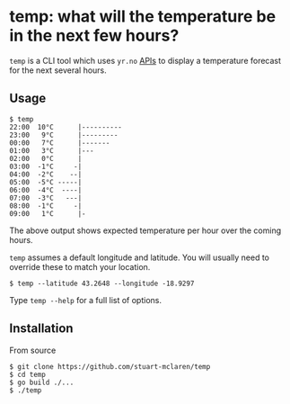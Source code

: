 # temp: what will the temperature be in the next few hours?

`temp` is a CLI tool which uses  `yr.no` [APIs](http://om.yr.no/verdata/free-weather-data/) to display a temperature forecast for the next several hours.

## Usage

```
$ temp
22:00  10°C      |----------
23:00   9°C      |---------
00:00   7°C      |-------
01:00   3°C      |---
02:00   0°C      |
03:00  -1°C     -|
04:00  -2°C    --|
05:00  -5°C -----|
06:00  -4°C  ----|
07:00  -3°C   ---|
08:00  -1°C     -|
09:00   1°C      |-
```

The above output shows expected temperature per hour over the coming hours.

`temp` assumes a default longitude and latitude. You will usually need to override these to match your location.

```
$ temp --latitude 43.2648 --longitude -18.9297
```

Type `temp --help` for a full list of options.

## Installation

From source

```
$ git clone https://github.com/stuart-mclaren/temp
$ cd temp
$ go build ./...
$ ./temp
```

